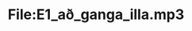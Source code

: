 ---
title: File:E1_að_ganga_illa.mp3
recording of: að ganga illa
reading speed: slow
speaker: E
license: CC0
---
